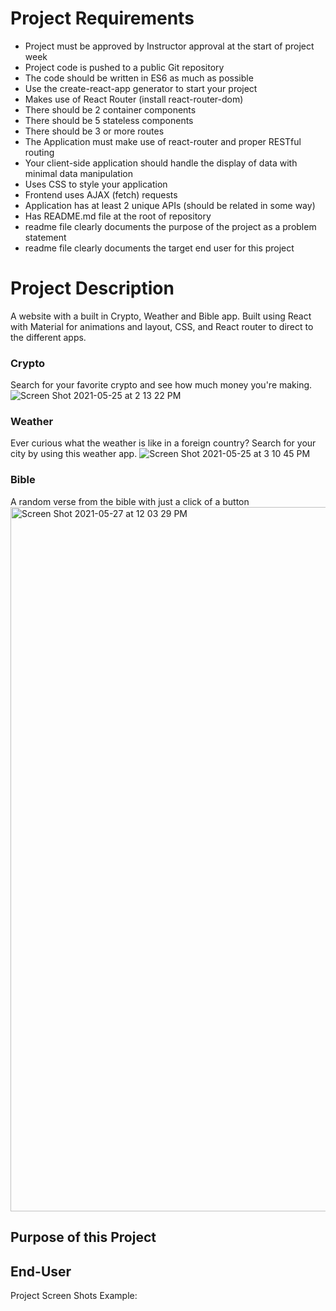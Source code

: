 # Project Requirements

- Project must be approved by Instructor approval at the start of project week
- Project code is pushed to a public Git repository
- The code should be written in ES6 as much as possible
- Use the create-react-app generator to start your project 
- Makes use of React Router (install react-router-dom)
- There should be 2 container components 
- There should be 5 stateless components
- There should be 3 or more routes
- The Application must make use of react-router and proper RESTful routing 
- Your client-side application should handle the display of data with minimal data manipulation
- Uses CSS to style your application
- Frontend uses AJAX (fetch) requests 
- Application has at least 2 unique APIs (should be related in some way)
- Has README.md file at the root of repository
- readme file clearly documents the purpose of the project as a problem statement
- readme file clearly documents the target end user for this project



# Project Description

A website with a built in Crypto, Weather and Bible app. Built using React with Material for animations and layout, CSS, and React router to direct to the different apps. 

### Crypto
Search for your favorite crypto and see how much money you're making. 
![Screen Shot 2021-05-25 at 2 13 22 PM](https://user-images.githubusercontent.com/80994897/119766572-430f4700-be83-11eb-8681-fc239172581e.png)

### Weather
Ever curious what the weather is like in a foreign country? Search for your city by using this weather app.
![Screen Shot 2021-05-25 at 3 10 45 PM](https://user-images.githubusercontent.com/80994897/119766583-4aceeb80-be83-11eb-9707-3c07af1dfe69.png)

### Bible
A random verse from the bible with just a click of a button
<img width="1127" alt="Screen Shot 2021-05-27 at 12 03 29 PM" src="https://user-images.githubusercontent.com/80994897/119859810-b47ee200-bee3-11eb-8027-395cab9807c0.png">


## Purpose of this Project



## End-User



Project Screen Shots
Example:


